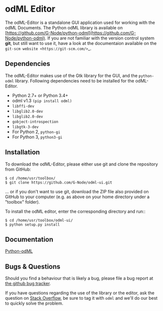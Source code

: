 odML Editor
=========================

The odML-Editor is a standalone GUI application used for working with the odML Documents. The Python odML library is available on [https://github.com/G-Node/python-odml](https://github.com/G-Node/python-odml).
If you are not familiar with the version control system **git**, but still want to use it, have a look at the documentaion available on the `git-scm website <https://git-scm.com/>`_. 

Dependencies
------------

The odML-Editor makes use of the Gtk library for the GUI, and the `python-odml` library. Following dependencies need to be installed for the odML-Editor.

* Python 2.7+ or Python 3.4+
* odml v1.3  `(pip install odml)`
* `libffi-dev`
* `libglib2.0-dev`
* `libglib2.0-dev`
* `gobject-introspection`
* `libgtk-3-dev`
* For Python 2, `python-gi` 
* For Python 3, `python3-gi` 


Installation
------------

To download the odML-Editor, please either use git and clone the 
repository from GitHub:

	$ cd /home/usr/toolbox/
	$ git clone https://github.com/G-Node/odml-ui.git

... or if you don't want to use git, download the ZIP file also provided on 
GitHub to your computer (e.g. as above on your home directory under a "toolbox" folder).

To install the odML editor, enter the corresponding directory and run::

	$ cd /home/usr/toolbox/odml-ui/
	$ python setup.py install


Documentation
-------------
[Python-odML](http://g-node.github.io/python-odml)

Bugs & Questions
----------------

Should you find a behaviour that is likely a bug, please file a bug report at 
[the github bug tracker](https://github.com/G-Node/odml-ui/issues).

If you have questions regarding the use of the library or the editor, ask
the question on [Stack Overflow](http://stackoverflow.com/), be sure to tag
it with `odml` and we'll do our best to quickly solve the problem.
